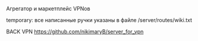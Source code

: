 Агрегатор и маркетплейс VPNов

temporary: все написанные ручки указаны в файле /server/routes/wiki.txt


BACK VPN https://github.com/nikimaryB/server_for_vpn
